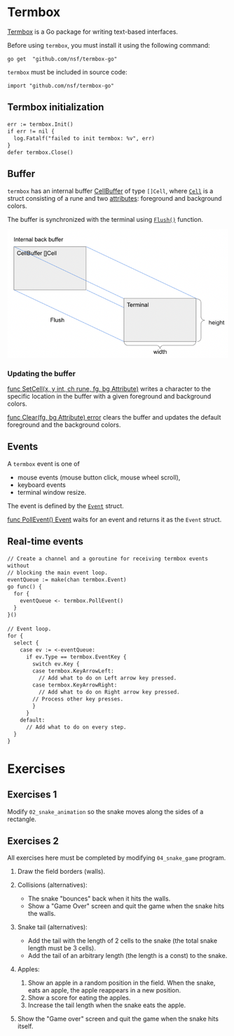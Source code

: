 # Termbox

[Termbox](https://github.com/nsf/termbox-go) is a Go package for writing text-based interfaces.

Before using `termbox`, you must install it using the following command:

```shell
go get  "github.com/nsf/termbox-go"
```

`termbox` must be included in source code:

```golang
import "github.com/nsf/termbox-go"
```

## Termbox initialization

```golang
err := termbox.Init()
if err != nil {
  log.Fatalf("failed to init termbox: %v", err)
}
defer termbox.Close()
```

## Buffer

`termbox` has an internal buffer [CellBuffer](https://pkg.go.dev/github.com/nsf/termbox-go#CellBuffer) of type `[]Cell`, where [`Cell`](https://pkg.go.dev/github.com/nsf/termbox-go#Cell) is a struct consisting of a rune and two [attributes](https://pkg.go.dev/github.com/nsf/termbox-go#Attribute): foreground and background colors.

The buffer is synchronized with the terminal using [`Flush()`](https://pkg.go.dev/github.com/nsf/termbox-go#Flush) function.

![buffer](buffer.png)

### Updating the buffer

[func SetCell(x, y int, ch rune, fg, bg Attribute)](https://pkg.go.dev/github.com/nsf/termbox-go#SetCell) writes a character to the specific location in the buffer with a given foreground and background colors.

[func Clear(fg, bg Attribute) error](https://pkg.go.dev/github.com/nsf/termbox-go#Clear) clears the buffer and updates the default foreground and the background colors.

## Events

A `termbox` event is one of
 * mouse events (mouse button click, mouse wheel scroll),
 * keyboard events
 * terminal window resize.

 The event is defined by the [`Event`](https://pkg.go.dev/github.com/nsf/termbox-go#Event) struct.

[func PollEvent() Event](https://pkg.go.dev/github.com/nsf/termbox-go#PollEvent)
waits for an event and returns it as the `Event` struct.

## Real-time events

```golang
// Create a channel and a goroutine for receiving termbox events without
// blocking the main event loop.
eventQueue := make(chan termbox.Event)
go func() {
  for {
    eventQueue <- termbox.PollEvent()
  }
}()

// Event loop.
for {
  select {
    case ev := <-eventQueue:
      if ev.Type == termbox.EventKey {
        switch ev.Key {
        case termbox.KeyArrowLeft:
          // Add what to do on Left arrow key pressed.
        case termbox.KeyArrowRight:
          // Add what to do on Right arrow key pressed.
        // Process other key presses.
        }
      }
    default:
      // Add what to do on every step.
  }
}
```

# Exercises

## Exercises 1

Modify `02_snake_animation` so the snake moves along the sides of a rectangle. 

## Exercises 2

All exercises here must be completed by modifying `04_snake_game` program.

1. Draw the field borders (walls).
2. Collisions (alternatives):

   * The snake "bounces" back when it hits the walls.
   * Show a "Game Over" screen and quit the game when the snake hits the walls.

3. Snake tail (alternatives):

   * Add the tail with the length of 2 cells to the snake (the total snake
    length must be 3 cells).
   * Add the tail of an arbitrary length (the length is a const) to the snake.

4. Apples:

   1. Show an apple in a random position in the field. When the snake, eats an
     apple, the apple reappears in a new position.
   1. Show a score for eating the apples.
   1. Increase the tail length when the snake eats the apple.

5. Show the "Game over" screen and quit the game when the snake hits itself.

